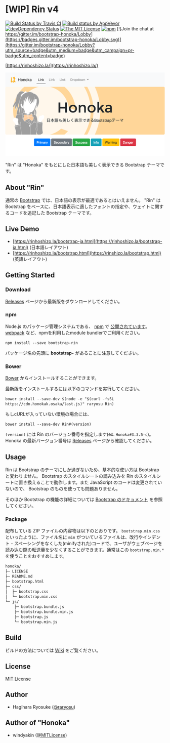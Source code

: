 # [WIP] Rin v4

[![Build Status by Travis CI](https://travis-ci.org/raryosu/Rin.svg?branch=master)](https://travis-ci.org/raryosu/Rin)
[![Build status by AppVeyor](https://ci.appveyor.com/api/projects/status/6j4y6bugti7f1aff/branch/master?svg=true)](https://ci.appveyor.com/project/raryosu/Rin/branch/master)
[![devDependency Status](https://david-dm.org/raryosu/Rin/dev-status.svg)](https://david-dm.org/raryosu/Rin#info=devDependencies)
[![The MIT License](https://img.shields.io/badge/license-MIT-blue.svg)](LICENSE)
[![npm](https://img.shields.io/npm/v/bootstrap-rin.svg)](https://www.npmjs.com/package/bootstrap-rin)
[![Join the chat at https://gitter.im/bootstrap-honoka/Lobby](https://badges.gitter.im/bootstrap-honoka/Lobby.svg)](https://gitter.im/bootstrap-honoka/Lobby?utm_source=badge&utm_medium=badge&utm_campaign=pr-badge&utm_content=badge)

[https://rinhoshizo.la/](https://rinhoshizo.la/)

[![Rin](docs/assets/img/sample.png)](https://rinhoshizo.la/)

"Rin" は "Honoka" をもとにした日本語も美しく表示できる Bootstrap テーマです。

## About "Rin"

通常の [Bootstrap](http://getbootstrap.com/) では、日本語の表示が最適であるとはいえません。 "Rin" は Bootstrap をベースに、日本語表示に適したフォントの指定や、ウェイトに関するコードを追記した Bootstrap テーマです。

## Live Demo

* [https://rinhoshizo.la/bootstrap-ja.html](https://rinhoshizo.la/bootstrap-ja.html) (日本語レイアウト)
* [https://rinhoshizo.la/bootstrap.html](https://rinshizo.la/bootstrap.html) (英語レイアウト)

## Getting Started

### Download

[Releases](https://github.com/raryosu/Rin/releases) ページから最新版をダウンロードしてください。

### npm

Node.js のパッケージ管理システムである、 [npm](https://npmjs.com) で [公開されています](https://www.npmjs.com/package/bootstrap-rin)。 [webpack](https://webpack.js.org/) など、npmを利用したmodule bundlerでご利用ください。

```
npm install --save bootstrap-rin
```

パッケージ名の先頭に **bootstrap-** があることに注意してください。

### Bower

[Bower](http://bower.io/) からインストールすることができます。

最新版をインストールするには以下のコマンドを実行してください。

```
bower install --save-dev $(node -e "$(curl -fsSL https://cdn.honokak.osaka/last.js)" raryosu Rin)
```

もしcURLが入っていない環境の場合には、

```
bower install --save-dev Rin#(version)
```

`(version)` には Rin のバージョン番号を指定します(ex. `Honoka#3.3.5-c`)。 Honoka の最新バージョン番号は [Releases](https://github.com/raryosu/Rin/releases) ページから確認してください。

## Usage

Rin は Bootstrap のテーマにしか過ぎないため、基本的な使い方は Bootstrap と変わりません。  Bootstrap のスタイルシートの読み込みを Rin のスタイルシートに置き換えることで動作します。また JavaScript のコードは変更されていないので、 Bootstrap のものを使っても問題ありません。

そのほか Bootstrap の機能の詳細については [Bootstrap のドキュメント](https://getbootstrap.com/docs/4.1/getting-started/introduction/) を参照してください。

### Package

配布している ZIP ファイルの内容物は以下のとおりです。 `bootstrap.min.css` といったように、ファイル名に `min` がついているファイルは、改行やインデント・スペーシングをなくした(minifyされた)コードで、ユーザがウェブページを読み込む際の転送量を少なくすることができます。通常はこの `bootstrap.min.*` を使うことをおすすめします。

```
honoka/
├─ LICENSE
├─ README.md
├─ bootstrap.html
├─ css/
│  ├─ bootstrap.css
│  └─ bootstrap.min.css
└─ js/
    ├─ bootstrap.bundle.js
    ├─ bootstrap.bundle.min.js
    ├─ bootstrap.js
    └─ bootstrap.min.js
```

## Build

ビルドの方法については [Wiki](https://github.com/windyakin/Honoka/wiki) をご覧ください。

## License

[MIT License](LICENSE)

## Author

* Hagihara Ryosuke ([@raryosu](https://twitter.com/raryosu))

## Author of "Honoka"

* windyakin ([@MITLicense](https://twitter.com/MITLicense))
